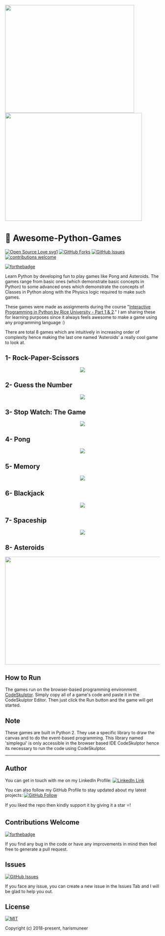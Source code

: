 <p align="left">
  <img src="../master/gameplays/gameplay8.gif" width=420 height=350/>
  <img src="../master/gameplays/gameplay4.gif" width=445 height=350/>
</p>



# 🎉 Awesome-Python-Games  

[![Open Source Love svg1](https://badges.frapsoft.com/os/v1/open-source.svg?v=103)](#)
[![GitHub Forks](https://img.shields.io/github/forks/harismuneer/Awesome-Python-Games.svg?style=social&label=Fork&maxAge=2592000)](https://www.github.com/harismuneer/Awesome-Python-Games/fork)
[![GitHub Issues](https://img.shields.io/github/issues/harismuneer/Awesome-Python-Games.svg?style=flat&label=Issues&maxAge=2592000)](https://www.github.com/harismuneer/Awesome-Python-Games/issues)
[![contributions welcome](https://img.shields.io/badge/contributions-welcome-brightgreen.svg?style=flat&label=Contributions&colorA=red&colorB=black	)](#)

[![forthebadge](https://forthebadge.com/images/badges/made-with-python.svg)](#)

Learn Python by developing fun to play games like Pong and Asteroids. The games range from basic ones (which demonstrate basic concepts in Python) to some advanced ones which demonstrate the concepts of Classes in Python along with the Physics logic required to make such games. 

These games were made as assignments during the course "[Interactive Programming in Python by Rice University - Part 1 & 2](https://www.coursera.org/learn/interactive-python-1)." I am sharing these for learning purposes since it always feels awesome to make a game using any programming language :)

There are total 8 games which are intuitively in increasing order of complexity hence making the last one named 'Asteroids' a really cool game to look at.

## 1- Rock-Paper-Scissors
<p align="center">
  <img src="../master/gameplays/gameplay1.gif"/>
  </p>

## 2- Guess the Number
<p align="center">
  <img src="../master/gameplays/gameplay2.gif"/>
  </p>

## 3- Stop Watch: The Game
<p align="center">
  <img src="../master/gameplays/gameplay3.gif"/>
  </p>

## 4- Pong
<p align="center">
  <img src="../master/gameplays/gameplay4.gif"/>
  </p>

## 5- Memory
<p align="center">
  <img src="../master/gameplays/gameplay5.gif"/>
  </p>

## 6- Blackjack
<p align="center">
  <img src="../master/gameplays/gameplay6.gif"/>
  </p>

## 7- Spaceship
<p align="center">
  <img src="../master/gameplays/gameplay7.gif"/>
  </p>

## 8- Asteroids
<p align="center">
  <img src="../master/gameplays/gameplay8.gif" width=520 height=350/>
  </p>


## How to Run
The games run on the browser-based programming environment [CodeSkulptor](http://www.codeskulptor.org/). Simply copy all of a game's code and paste it in the CodeSkulptor Editor. Then just click the Run button and the game will get started.

## Note
These games are built in Python 2. They use a specific library to draw the canvas and to do the event-based programming. This library named 'simplegui' is only accessible in the browser based IDE CodeSkulptor hence its necessary to run the code using CodeSkulptor. 



-----------------------------
## Author
You can get in touch with me on my LinkedIn Profile: [![LinkedIn Link](https://img.shields.io/badge/Connect-harismuneer-blue.svg?logo=linkedin&longCache=true&style=social&label=Connect
)](https://www.linkedin.com/in/harismuneer)

You can also follow my GitHub Profile to stay updated about my latest projects: [![GitHub Follow](https://img.shields.io/badge/Connect-harismuneer-blue.svg?logo=Github&longCache=true&style=social&label=Follow)](https://github.com/harismuneer)

If you liked the repo then kindly support it by giving it a star ⭐!

## Contributions Welcome
[![forthebadge](https://forthebadge.com/images/badges/built-with-love.svg)](#)

If you find any bug in the code or have any improvements in mind then feel free to generate a pull request.

## Issues
[![GitHub Issues](https://img.shields.io/github/issues/harismuneer/Awesome-Python-Games.svg?style=flat&label=Issues&maxAge=2592000)](https://www.github.com/harismuneer/Awesome-Python-Games/issues)

If you face any issue, you can create a new issue in the Issues Tab and I will be glad to help you out.

## License
[![MIT](https://img.shields.io/cocoapods/l/AFNetworking.svg?style=style&label=License&maxAge=2592000)](../master/LICENSE)

Copyright (c) 2018-present, harismuneer                                                        
